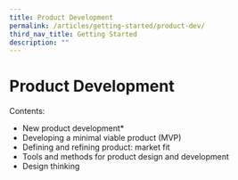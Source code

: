 ```yaml
---
title: Product Development
permalink: /articles/getting-started/product-dev/
third_nav_title: Getting Started
description: ""
---
```




# Product Development 
Contents:
* New product development*
* Developing a minimal viable product (MVP) 
* Defining and refining product: market fit
* Tools and methods for product design and development
* Design thinking
